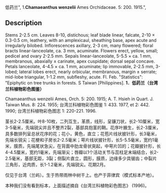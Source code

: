 低药兰",
1.**Chamaeanthus wenzelii** Ames Orchidaceae. 5: 200. 1915.",

## Description
Stems 2-2.5 cm. Leaves 8-10, distichous; leaf blade linear, falcate, 2-10 × 0.3-0.5 cm, leathery, with an amplexicaul, sheathing base, apex acute and irregularly bilobed. Inflorescences axillary, 2-3 cm, many flowered; floral bracts linear-lanceolate, ca. 3 mm, acuminate. Flowers erect, yellow, small; pedicel and ovary 2-2.5 mm. Sepals linear-lanceolate, 5-5.5 × ca. 1 mm, membranous, abaxially ± carinate, apex cuspidate; dorsal sepal concave. Petals lanceolate, 4-4.5 × ca. 1 mm, acuminate; lip immovable, 2-2.5 mm, 3-lobed; lateral lobes erect, nearly orbicular, membranous, margin ± serrate; mid-lobe triangular, 1-1.2 mm, subfleshy, acute. Fl. Feb.
  "Statistics": "Epiphytic on tree trunks in forests. S Taiwan [Philippines].
**1．低药兰（台湾兰科植物彩色图鉴）**

Chamaeanthus wenzelii Ames, Orch. 5: 200. 1915; A. T. Hsieh in Quart. J. Taiwan Mus. 8: 224. 1955; 台湾兰科植物彩色图鉴 1: 433. 1977, et 2: 442. 1990; 台湾兰科植物彩色图志 1: 220-221. 1996.

茎长2-2.5厘米。叶8-10枚，二列互生，革质，线形，呈镰刀状，长2-10厘米，宽3-5毫米，先端锐尖并且不整齐2裂，基部具抱茎的鞘。花序叶腋生，长2-3厘米，具多数排列呈总状花序的花；花小，黄色，直立；花苞片线状披针形，长3毫米，先端长锐尖；花梗和子房长2-2.5毫米；萼片线状披针形，长5-5.5毫米，宽约1毫米，膜质，先端尾状急尖，在背面中肋龙骨状突起，中萼片凹的；花瓣披针形，长4-4.5厘米，宽约1毫米，先端渐尖；唇瓣以1个活动关节与蕊柱足末端结合，长2-2.5毫米，基部无距，3裂；侧裂片直立，圆形，膜质，边缘多少具锯齿；中裂片三角形，近肉质，长1-1.2毫米，先端锐尖。花期2月。

仅见于台湾（兰屿）。生于热带雨林中树干上。也产于菲律宾（模式标本产地）。

本种我们没有看到标本，上面描述摘自《台湾兰科植物彩色图志》 (1996)。
